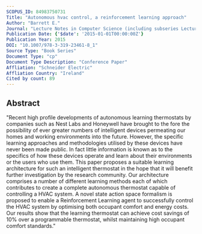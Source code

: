 ```yaml
---
SCOPUS_ID: 84983750731
Title: "Autonomous hvac control, a reinforcement learning approach"
Author: "Barrett E."
Journal: "Lecture Notes in Computer Science (including subseries Lecture Notes in Artificial Intelligence and Lecture Notes in Bioinformatics)"
Publication Date: {'$date': '2015-01-01T00:00:00Z'}
Publication Year: 2015
DOI: "10.1007/978-3-319-23461-8_1"
Source Type: "Book Series"
Document Type: "cp"
Document Type Description: "Conference Paper"
Affliation: "Schneider Electric"
Affliation Country: "Ireland"
Cited by count: 89
---
```


## Abstract
"Recent high profile developments of autonomous learning thermostats by companies such as Nest Labs and Honeywell have brought to the fore the possibility of ever greater numbers of intelligent devices permeating our homes and working environments into the future. However, the specific learning approaches and methodologies utilised by these devices have never been made public. In fact little information is known as to the specifics of how these devices operate and learn about their environments or the users who use them. This paper proposes a suitable learning architecture for such an intelligent thermostat in the hope that it will benefit further investigation by the research community. Our architecture comprises a number of different learning methods each of which contributes to create a complete autonomous thermostat capable of controlling a HVAC system. A novel state action space formalism is proposed to enable a Reinforcement Learning agent to successfully control the HVAC system by optimising both occupant comfort and energy costs. Our results show that the learning thermostat can achieve cost savings of 10% over a programmable thermostat, whilst maintaining high occupant comfort standards."
